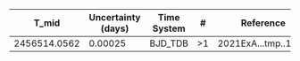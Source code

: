 |T_mid|Uncertainty (days)           |Time System|#                                            |Reference                           |
|-----|-----------------------------|-----------|---------------------------------------------|------------------------------------|
|2456514.0562|0.00025                      |BJD_TDB    |>1                                           |2021ExA...tmp..101K                 |
